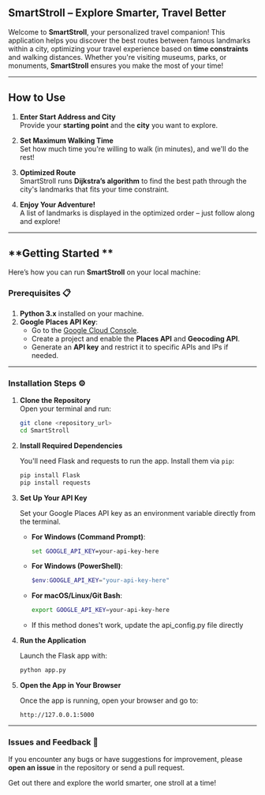## **SmartStroll – Explore Smarter, Travel Better**

Welcome to **SmartStroll**, your personalized travel companion! This application helps you discover the best routes between famous landmarks within a city, optimizing your travel experience based on **time constraints** and walking distances. Whether you're visiting museums, parks, or monuments, **SmartStroll** ensures you make the most of your time!

---

## **How to Use**

1. **Enter Start Address and City**  
   Provide your **starting point** and the **city** you want to explore.

2. **Set Maximum Walking Time**  
   Set how much time you're willing to walk (in minutes), and we'll do the rest!

3. **Optimized Route**  
   SmartStroll runs **Dijkstra’s algorithm** to find the best path through the city's landmarks that fits your time constraint.

4. **Enjoy Your Adventure!**  
   A list of landmarks is displayed in the optimized order – just follow along and explore!

---

## **Getting Started **

Here’s how you can run **SmartStroll** on your local machine:

### **Prerequisites 📋**

1. **Python 3.x** installed on your machine.
2. **Google Places API Key**:
   - Go to the [Google Cloud Console](https://console.cloud.google.com).
   - Create a project and enable the **Places API** and **Geocoding API**.
   - Generate an **API key** and restrict it to specific APIs and IPs if needed.

---

### **Installation Steps ⚙️**

1. **Clone the Repository**  
   Open your terminal and run:
   ```bash
   git clone <repository_url>
   cd SmartStroll
   ```

2. **Install Required Dependencies**

   You'll need Flask and requests to run the app. Install them via `pip`:

   ```bash
   pip install Flask
   pip install requests
   ```

3. **Set Up Your API Key**

   Set your Google Places API key as an environment variable directly from the terminal.

   - **For Windows (Command Prompt)**:
     ```cmd
     set GOOGLE_API_KEY=your-api-key-here
     ```

   - **For Windows (PowerShell)**:
     ```powershell
     $env:GOOGLE_API_KEY="your-api-key-here"
     ```

   - **For macOS/Linux/Git Bash**:
     ```bash
     export GOOGLE_API_KEY=your-api-key-here
     ```
   - If this method dones't work, update the api_config.py file directly

4. **Run the Application**

   Launch the Flask app with:
   ```bash
   python app.py
   ```

5. **Open the App in Your Browser**

   Once the app is running, open your browser and go to:
   ```
   http://127.0.0.1:5000
   ```

---

### **Issues and Feedback 📝**

If you encounter any bugs or have suggestions for improvement, please **open an issue** in the repository or send a pull request.

Get out there and explore the world smarter, one stroll at a time!
